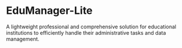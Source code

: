 # EduManager-Lite
A lightweight professional and comprehensive solution for educational institutions to efficiently handle their administrative tasks and data management.

